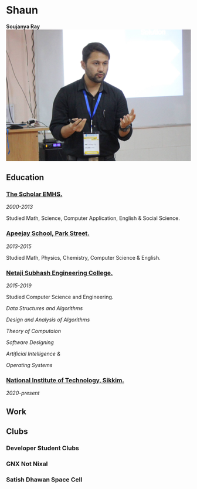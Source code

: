 # Shaun

**Soujanya Ray**
![](https://github.com/thecrazyphysicist369/me/blob/main/images/IMG_36141.jpg)

## Education

### [The Scholar EMHS.](https://www.facebook.com/scholarislampur/)
_2000-2013_

Studied Math, Science, Computer Application, English & Social Science.

### [Apeejay School, Park Street.](http://www.apeejayschool.in/)
_2013-2015_

Studied Math, Physics, Chemistry, Computer Science & English.

### [Netaji Subhash Engineering College.](https://www.nsec.ac.in/)
_2015-2019_

Studied Computer Science and Engineering.

*Data Structures and Algorithms*

*Design and Analysis of Algorithms*

*Theory of Computaion*

*Software Designing*

*Artificial Intelligence &*

*Operating Systems*

### [National Institute of Technology, Sikkim.](https://www.nitsikkim.ac.in/)
_2020-present_

## Work



## Clubs

### Developer Student Clubs

### GNX Not Nixal

### Satish Dhawan Space Cell

